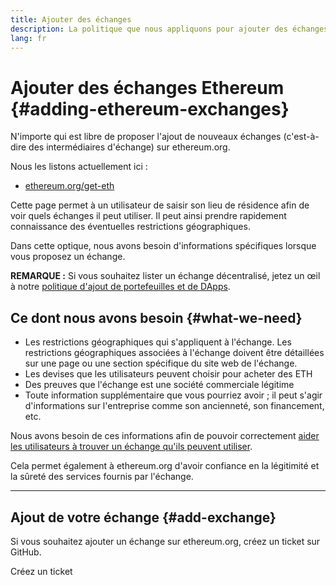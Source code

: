 ```yaml
---
title: Ajouter des échanges
description: La politique que nous appliquons pour ajouter des échanges sur ethereum.org
lang: fr
---
```


# Ajouter des échanges Ethereum {#adding-ethereum-exchanges}

N'importe qui est libre de proposer l'ajout de nouveaux échanges (c'est-à-dire des intermédiaires d'échange) sur ethereum.org.

Nous les listons actuellement ici :

- [ethereum.org/get-eth](/get-eth/)

Cette page permet à un utilisateur de saisir son lieu de résidence afin de voir quels échanges il peut utiliser. Il peut ainsi prendre rapidement connaissance des éventuelles restrictions géographiques.

Dans cette optique, nous avons besoin d'informations spécifiques lorsque vous proposez un échange.

**REMARQUE :** Si vous souhaitez lister un échange décentralisé, jetez un œil à notre [politique d'ajout de portefeuilles et de DApps](/contributing/adding-products/).

## Ce dont nous avons besoin {#what-we-need}

- Les restrictions géographiques qui s'appliquent à l'échange. Les restrictions géographiques associées à l'échange doivent être détaillées sur une page ou une section spécifique du site web de l'échange.
- Les devises que les utilisateurs peuvent choisir pour acheter des ETH
- Des preuves que l'échange est une société commerciale légitime
- Toute information supplémentaire que vous pourriez avoir ; il peut s'agir d'informations sur l'entreprise comme son ancienneté, son financement, etc.

Nous avons besoin de ces informations afin de pouvoir correctement [aider les utilisateurs à trouver un échange qu'ils peuvent utiliser](/get-eth/#country-picker).

Cela permet également à ethereum.org d'avoir confiance en la légitimité et la sûreté des services fournis par l'échange.

---

## Ajout de votre échange {#add-exchange}

Si vous souhaitez ajouter un échange sur ethereum.org, créez un ticket sur GitHub.

<ButtonLink href="https://github.com/ethereum/ethereum-org-website/issues/new?assignees=&labels=content+%3Afountain_pen%3A&template=suggest_exchange.yaml">
  Créez un ticket
</ButtonLink>
